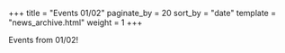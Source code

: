+++
title = "Events 01/02"
paginate_by = 20
sort_by = "date"
template = "news_archive.html"
weight = 1
+++

Events from 01/02!
